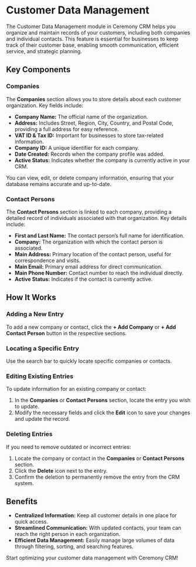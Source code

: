 # Customer Data Management

The Customer Data Management module in Ceremony CRM helps you organize and maintain records of your customers, including both companies and individual contacts. This feature is essential for businesses to keep track of their customer base, enabling smooth communication, efficient service, and strategic planning.

## Key Components

### Companies

The **Companies** section allows you to store details about each customer organization. Key fields include:

- **Company Name:** The official name of the organization.
- **Address:** Includes Street, Region, City, Country, and Postal Code, providing a full address for easy reference.
- **VAT ID & Tax ID:** Important for businesses to store tax-related information.
- **Company ID:** A unique identifier for each company.
- **Date Created:** Records when the company profile was added.
- **Active Status:** Indicates whether the company is currently active in your CRM.

You can view, edit, or delete company information, ensuring that your database remains accurate and up-to-date.

### Contact Persons

The **Contact Persons** section is linked to each company, providing a detailed record of individuals associated with that organization. Key details include:

- **First and Last Name:** The contact person’s full name for identification.
- **Company:** The organization with which the contact person is associated.
- **Main Address:** Primary location of the contact person, useful for correspondence and visits.
- **Main Email:** Primary email address for direct communication.
- **Main Phone Number:** Contact number to reach the individual directly.
- **Active Status:** Indicates if the contact is currently active.

## How It Works

### Adding a New Entry

To add a new company or contact, click the **+ Add Company** or **+ Add Contact Person** button in the respective sections.

### Locating a Specific Entry

Use the search bar to quickly locate specific companies or contacts.

### Editing Existing Entries

To update information for an existing company or contact:

1. In the **Companies** or **Contact Persons** section, locate the entry you wish to update.
2. Modify the necessary fields and click the **Edit** icon to save your changes and update the record.

### Deleting Entries

If you need to remove outdated or incorrect entries:

1. Locate the company or contact in the **Companies** or **Contact Persons** section.
2. Click the **Delete** icon next to the entry.
3. Confirm the deletion to permanently remove the entry from the CRM system.

## Benefits

- **Centralized Information:** Keep all customer details in one place for quick access.
- **Streamlined Communication:** With updated contacts, your team can reach the right person in each organization.
- **Efficient Data Management:** Easily manage large volumes of data through filtering, sorting, and searching features.

Start optimizing your customer data management with Ceremony CRM!